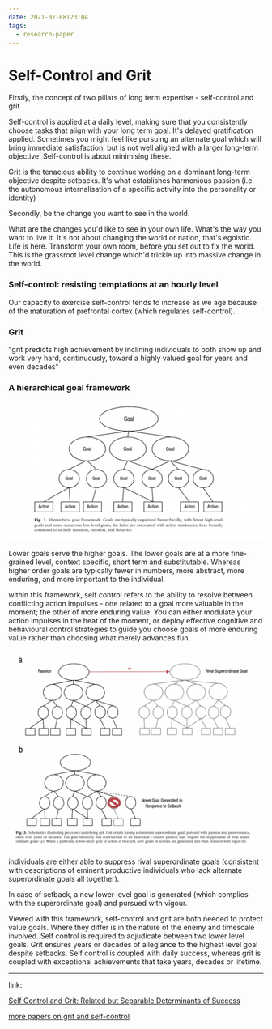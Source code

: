 ```yaml
---
date: 2021-07-08T23:04
tags: 
  - research-paper
---
```


# Self-Control and Grit


Firstly, the concept of two pillars of long term expertise - self-control and grit

Self-control is applied at a daily level, making sure that you consistently choose tasks that align with your long term goal. It's delayed gratification applied. Sometimes you might feel like pursuing an alternate goal which will bring immediate satisfaction, but is not well aligned with a larger long-term objective. Self-control is about minimising these. 

Grit is the tenacious ability to continue working on a dominant long-term objective despite setbacks. It's what establishes harmonious passion (i.e. the autonomous internalisation of a specific activity into the personality or identity)

Secondly, be the change you want to see in the world.

What are the changes you'd like to see in your own life. What's the way you want to live it. It's not about changing the world or nation, that's egoistic. Life is here. Transform your own room, before you set out to fix the world. This is the grassroot level change which'd trickle up into massive change in the world.

### Self-control: resisting temptations at an hourly level

Our capacity to exercise self-control tends to increase as we age because of the maturation of prefrontal cortex (which regulates self-control). 

### Grit

"grit predicts high achievement by inclining individuals to both show up and work very hard, continuously, toward a highly valued goal for years and even decades"

### A hierarchical goal framework

 
![](static/goal_heirarchy.png)

Lower goals serve the higher goals. The lower goals are at a more fine-grained level, context specific, short term and substitutable. Whereas higher order goals are typically fewer in numbers, more abstract, more enduring, and more important to the individual. 

within this framework, self control refers to the ability to resolve between conflicting action impulses - one related to a goal more valuable in the moment; the other of more enduring value. You can either modulate your action impulses in the heat of the moment, or deploy effective cognitive and behavioural control strategies to guide you choose goals of more enduring value rather than choosing what merely advances fun. 

![](static/goal_heirarchy2.png)

individuals are either able to suppress rival superordinate goals (consistent with descriptions of eminent productive individuals who lack alternate superordinate goals all together). 

In case of setback, a new lower level goal is generated (which complies with the superordinate goal) and pursued with vigour.

Viewed with this framework, self-control and grit are both needed to protect value goals. Where they differ is in the nature of the enemy and timescale involved. Self control is required to adjudicate between two lower level goals. Grit ensures years or decades of allegiance to the highest level goal despite setbacks. Self control is coupled with daily success, whereas grit is coupled with exceptional achievements that take years, decades or lifetime.

---

link: 

[Self Control and Grit: Related but Separable Determinants of Success](https://fermatslibrary.com/s/self-control-and-grit-related-but-separable-determinants-of-success)

[more papers on grit and self-control](https://scholar.google.com/citations?user=LyU6HSYAAAAJ&hl=en&oi=sra)
